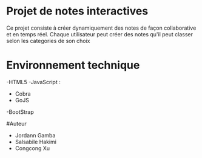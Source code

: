 # Projet de notes interactives
Ce projet consiste à créer dynamiquement des notes de façon collaborative et en temps réel.
Chaque utilisateur peut créer des notes qu'il peut classer selon les categories de son choix

# Environnement technique

-HTML5
-JavaScript :
  - Cobra
  - GoJS

-BootStrap

#Auteur
- Jordann Gamba
- Salsabile Hakimi
- Congcong Xu
